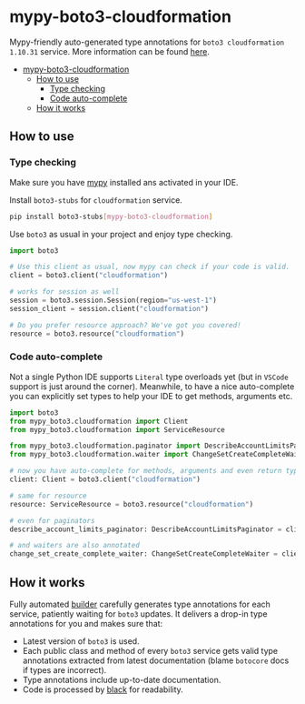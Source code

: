 # mypy-boto3-cloudformation

Mypy-friendly auto-generated type annotations for `boto3 cloudformation 1.10.31` service.
More information can be found [here](https://github.com/vemel/mypy_boto3).

- [mypy-boto3-cloudformation](#mypy-boto3-cloudformation)
  - [How to use](#how-to-use)
    - [Type checking](#type-checking)
    - [Code auto-complete](#code-auto-complete)
  - [How it works](#how-it-works)

## How to use

### Type checking

Make sure you have [mypy](https://github.com/python/mypy) installed ans activated in your IDE.

Install `boto3-stubs` for `cloudformation` service.

```bash
pip install boto3-stubs[mypy-boto3-cloudformation]
```

Use `boto3` as usual in your project and enjoy type checking.

```python
import boto3

# Use this client as usual, now mypy can check if your code is valid.
client = boto3.client("cloudformation")

# works for session as well
session = boto3.session.Session(region="us-west-1")
session_client = session.client("cloudformation")

# Do you prefer resource approach? We've got you covered!
resource = boto3.resource("cloudformation")
```

### Code auto-complete

Not a single Python IDE supports `Literal` type overloads yet (but in `VSCode` support is just around the corner).
Meanwhile, to have a nice auto-complete you can explicitly set types to help your IDE to get methods, arguments etc.

```python
import boto3
from mypy_boto3.cloudformation import Client
from mypy_boto3.cloudformation import ServiceResource

from mypy_boto3.cloudformation.paginator import DescribeAccountLimitsPaginator
from mypy_boto3.cloudformation.waiter import ChangeSetCreateCompleteWaiter

# now you have auto-complete for methods, arguments and even return types
client: Client = boto3.client("cloudformation")

# same for resource
resource: ServiceResource = boto3.resource("cloudformation")

# even for paginators
describe_account_limits_paginator: DescribeAccountLimitsPaginator = client.get_paginator("describe_account_limits")

# and waiters are also annotated
change_set_create_complete_waiter: ChangeSetCreateCompleteWaiter = client.get_waiter("change_set_create_complete")
```

## How it works

Fully automated [builder](https://github.com/vemel/mypy_boto3) carefully generates
type annotations for each service, patiently waiting for `boto3` updates. It delivers
a drop-in type annotations for you and makes sure that:

- Latest version of `boto3` is used.
- Each public class and method of every `boto3` service gets valid type annotations
  extracted from latest documentation (blame `botocore` docs if types are incorrect).
- Type annotations include up-to-date documentation.
- Code is processed by [black](https://github.com/psf/black) for readability.